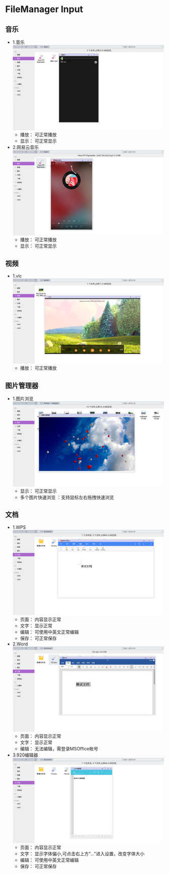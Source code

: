 # FileManager Input

## 音乐
   - 1.音乐
   ![](../pic/soft/filemanager/fileinput_music.png)
      - 播放： 可正常播放
      - 显示： 可正常显示
   - 2.网易云音乐
   ![](../pic/soft/filemanager/fileinput_wymusic.png)
      - 播放： 可正常播放
      - 显示： 可正常显示

## 视频
   - 1.vlc
   ![](../pic/soft/filemanager/fileinput_vlc.png)
      - 播放： 可正常播放

## 图片管理器
   - 1.图片浏览
   ![](../pic/soft/filemanager/fileinput_photo.png)
      - 显示： 可正常显示
      - 多个图片快速浏览 ：支持鼠标左右拖拽快速浏览

## 文档
   - 1.WPS
   ![](../pic/soft/filemanager/fileinput_wps.png)
      - 页面： 内容显示正常
      - 文字： 显示正常
      - 编辑： 可使用中英文正常编辑
      - 保存： 可正常保存
   - 2.Word
   ![](../pic/soft/filemanager/fileinput_word.png)
      - 页面： 内容显示正常
      - 文字： 显示正常
      - 编辑： 无法编辑，需登录MSOffice帐号
   - 3.920编辑器
   ![](../pic/soft/filemanager/fileinput_920text.png)
      - 页面： 内容显示正常
      - 文字： 显示字体偏小,可点击右上方"…"进入设置，改变字体大小
      - 编辑： 可使用中英文正常编辑
      - 保存： 可正常保存
